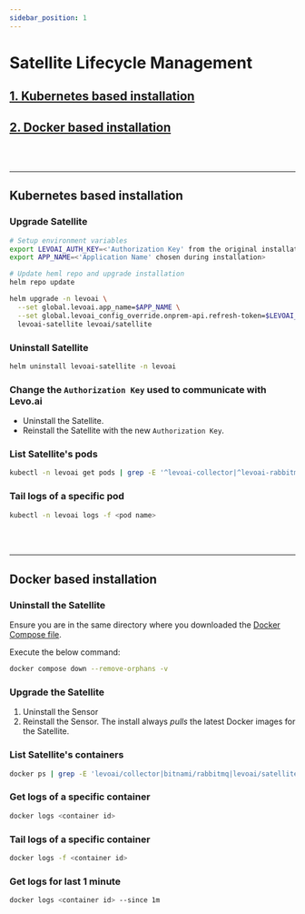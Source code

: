 ```yaml
---
sidebar_position: 1
---
```


# Satellite Lifecycle Management

## [1. Kubernetes based installation](./satellite-mgmt.md#kubernetes-based-installation)

## [2. Docker based installation](./satellite-mgmt.md#docker-based-installation)

<br></br>

---------------------------------------------------------

## Kubernetes based installation

### Upgrade Satellite
```bash
# Setup environment variables
export LEVOAI_AUTH_KEY=<'Authorization Key' from the original installation> 
export APP_NAME=<'Application Name' chosen during installation>

# Update heml repo and upgrade installation
helm repo update

helm upgrade -n levoai \
  --set global.levoai.app_name=$APP_NAME \
  --set global.levoai_config_override.onprem-api.refresh-token=$LEVOAI_AUTH_KEY \
  levoai-satellite levoai/satellite
```


### Uninstall Satellite
```bash
helm uninstall levoai-satellite -n levoai
```

### Change the `Authorization Key` used to communicate with Levo.ai
- Uninstall the Satellite.
- Reinstall the Satellite with the new `Authorization Key`.

### List Satellite's pods
```bash
kubectl -n levoai get pods | grep -E '^levoai-collector|^levoai-rabbitmq|^levoai-satellite|^levoai-tagger'
```

### Tail logs of a specific pod
```bash
kubectl -n levoai logs -f <pod name>
```

<br></br>

---------------------------------------------------------

## Docker based installation

### Uninstall the Satellite
Ensure you are in the same directory where you downloaded the [Docker Compose file](../../../../../static/scripts/satellite/docker-compose.yml).

Execute the below command:
```bash
docker compose down --remove-orphans -v
```

### Upgrade the Satellite
1. Uninstall the Sensor
2. Reinstall the Sensor. The install always *pulls* the latest Docker images for the Satellite.

### List Satellite's containers
```bash
docker ps | grep -E 'levoai/collector|bitnami/rabbitmq|levoai/satellite|levoai/tagger'
```

### Get logs of a specific container
```bash
docker logs <container id>
```

### Tail logs of a specific container
```bash
docker logs -f <container id>
```

### Get logs for last 1 minute
```bash
docker logs <container id> --since 1m
```
